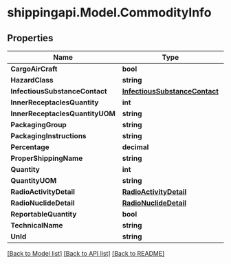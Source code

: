 
# shippingapi.Model.CommodityInfo

## Properties

Name | Type | Description | Notes
------------ | ------------- | ------------- | -------------
**CargoAirCraft** | **bool** |  | [optional] 
**HazardClass** | **string** |  | [optional] 
**InfectiousSubstanceContact** | [**InfectiousSubstanceContact**](InfectiousSubstanceContact.md) |  | [optional] 
**InnerReceptaclesQuantity** | **int** |  | [optional] 
**InnerReceptaclesQuantityUOM** | **string** |  | [optional] 
**PackagingGroup** | **string** |  | [optional] 
**PackagingInstructions** | **string** |  | [optional] 
**Percentage** | **decimal** |  | [optional] 
**ProperShippingName** | **string** |  | [optional] 
**Quantity** | **int** |  | [optional] 
**QuantityUOM** | **string** |  | [optional] 
**RadioActivityDetail** | [**RadioActivityDetail**](RadioActivityDetail.md) |  | [optional] 
**RadioNuclideDetail** | [**RadioNuclideDetail**](RadioNuclideDetail.md) |  | [optional] 
**ReportableQuantity** | **bool** |  | [optional] 
**TechnicalName** | **string** |  | [optional] 
**UnId** | **string** |  | [optional] 

[[Back to Model list]](../README.md#documentation-for-models)
[[Back to API list]](../README.md#documentation-for-api-endpoints)
[[Back to README]](../README.md)

